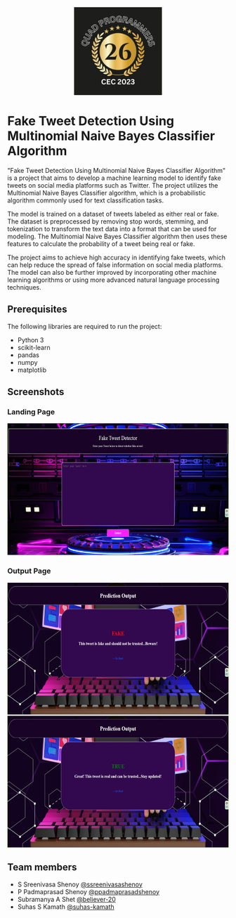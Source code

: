 <div align="center">
    <img src="https://github.com/ssreenivasashenoy/Fake-Tweet-Detection-Using-Multinomial-Naive-Bayes-Classifier-Algorithm/blob/main/static/img/TeamLogo.png" width="200" height="200">
</div>

# Fake Tweet Detection Using Multinomial Naive Bayes Classifier Algorithm

"Fake Tweet Detection Using Multinomial Naive Bayes Classifier Algorithm" is a project that aims to develop a machine learning model to identify fake tweets on social media platforms such as Twitter. The project utilizes the Multinomial Naive Bayes Classifier algorithm, which is a probabilistic algorithm commonly used for text classification tasks.

The model is trained on a dataset of tweets labeled as either real or fake. The dataset is preprocessed by removing stop words, stemming, and tokenization to transform the text data into a format that can be used for modeling. The Multinomial Naive Bayes Classifier algorithm then uses these features to calculate the probability of a tweet being real or fake.

The project aims to achieve high accuracy in identifying fake tweets, which can help reduce the spread of false information on social media platforms. The model can also be further improved by incorporating other machine learning algorithms or using more advanced natural language processing techniques.

## Prerequisites

The following libraries are required to run the project:
- Python 3
- scikit-learn
- pandas
- numpy
- matplotlib

## Screenshots

### Landing Page
<img src="https://github.com/ssreenivasashenoy/Fake-Tweet-Detection-Using-Multinomial-Naive-Bayes-Classifier-Algorithm/blob/main/static/img/landingpage.jpeg" width="600" height="300">

### Output Page
<img src="https://github.com/ssreenivasashenoy/Fake-Tweet-Detection-Using-Multinomial-Naive-Bayes-Classifier-Algorithm/blob/main/static/img/predictfake.jpeg" width="600" height="300">

<img src="https://github.com/ssreenivasashenoy/Fake-Tweet-Detection-Using-Multinomial-Naive-Bayes-Classifier-Algorithm/blob/main/static/img/predicttrue.jpeg" width="600" height="300">

## Team members

- S Sreenivasa Shenoy [@ssreenivasashenoy](https://github.com/ssreenivasashenoy)
- P Padmaprasad Shenoy [@ppadmaprasadshenoy](https://github.com/ppadmaprasadshenoy)
- Subramanya A Shet [@believer-20](https://github.com/believer-20)
- Suhas S Kamath [@suhas-kamath](https://github.com/suhas-kamath)

